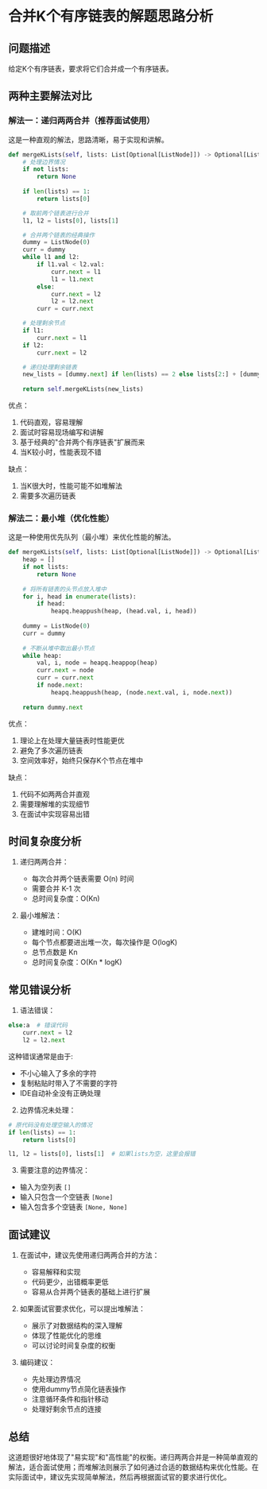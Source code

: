 # 合并K个有序链表的解题思路分析

## 问题描述
给定K个有序链表，要求将它们合并成一个有序链表。

## 两种主要解法对比

### 解法一：递归两两合并（推荐面试使用）
这是一种直观的解法，思路清晰，易于实现和讲解。

```python
def mergeKLists(self, lists: List[Optional[ListNode]]) -> Optional[ListNode]:
    # 处理边界情况
    if not lists:
        return None
        
    if len(lists) == 1:
        return lists[0]

    # 取前两个链表进行合并
    l1, l2 = lists[0], lists[1]

    # 合并两个链表的经典操作
    dummy = ListNode(0)
    curr = dummy
    while l1 and l2:
        if l1.val < l2.val:
            curr.next = l1
            l1 = l1.next
        else:
            curr.next = l2
            l2 = l2.next
        curr = curr.next

    # 处理剩余节点
    if l1:
        curr.next = l1
    if l2:
        curr.next = l2

    # 递归处理剩余链表
    new_lists = [dummy.next] if len(lists) == 2 else lists[2:] + [dummy.next]
    
    return self.mergeKLists(new_lists)
```

优点：
1. 代码直观，容易理解
2. 面试时容易现场编写和讲解
3. 基于经典的"合并两个有序链表"扩展而来
4. 当K较小时，性能表现不错

缺点：
1. 当K很大时，性能可能不如堆解法
2. 需要多次遍历链表

### 解法二：最小堆（优化性能）
这是一种使用优先队列（最小堆）来优化性能的解法。

```python
def mergeKLists(self, lists: List[Optional[ListNode]]) -> Optional[ListNode]:
    heap = []
    if not lists:
        return None
        
    # 将所有链表的头节点放入堆中
    for i, head in enumerate(lists):
        if head:
            heapq.heappush(heap, (head.val, i, head))
    
    dummy = ListNode(0)
    curr = dummy
    
    # 不断从堆中取出最小节点
    while heap:
        val, i, node = heapq.heappop(heap)
        curr.next = node
        curr = curr.next
        if node.next:
            heapq.heappush(heap, (node.next.val, i, node.next))
            
    return dummy.next
```

优点：
1. 理论上在处理大量链表时性能更优
2. 避免了多次遍历链表
3. 空间效率好，始终只保存K个节点在堆中

缺点：
1. 代码不如两两合并直观
2. 需要理解堆的实现细节
3. 在面试中实现容易出错

## 时间复杂度分析

1. 递归两两合并：
   - 每次合并两个链表需要 O(n) 时间
   - 需要合并 K-1 次
   - 总时间复杂度：O(Kn)

2. 最小堆解法：
   - 建堆时间：O(K)
   - 每个节点都要进出堆一次，每次操作是 O(logK)
   - 总节点数是 Kn
   - 总时间复杂度：O(Kn * logK)

## 常见错误分析

1. 语法错误：
```python
else:a  # 错误代码
    curr.next = l2
    l2 = l2.next
```
这种错误通常是由于:
- 不小心输入了多余的字符
- 复制粘贴时带入了不需要的字符
- IDE自动补全没有正确处理

2. 边界情况未处理：
```python
# 原代码没有处理空输入的情况
if len(lists) == 1:
    return lists[0]

l1, l2 = lists[0], lists[1]  # 如果lists为空，这里会报错
```

3. 需要注意的边界情况：
- 输入为空列表 `[]`
- 输入只包含一个空链表 `[None]`
- 输入包含多个空链表 `[None, None]`

## 面试建议

1. 在面试中，建议先使用递归两两合并的方法：
   - 容易解释和实现
   - 代码更少，出错概率更低
   - 容易从合并两个链表的基础上进行扩展

2. 如果面试官要求优化，可以提出堆解法：
   - 展示了对数据结构的深入理解
   - 体现了性能优化的思维
   - 可以讨论时间复杂度的权衡

3. 编码建议：
   - 先处理边界情况
   - 使用dummy节点简化链表操作
   - 注意循环条件和指针移动
   - 处理好剩余节点的连接

## 总结

这道题很好地体现了"易实现"和"高性能"的权衡。递归两两合并是一种简单直观的解法，适合面试使用；而堆解法则展示了如何通过合适的数据结构来优化性能。在实际面试中，建议先实现简单解法，然后再根据面试官的要求进行优化。

